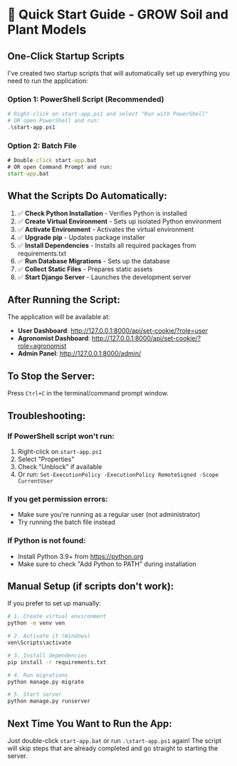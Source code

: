# 🚀 Quick Start Guide - GROW Soil and Plant Models

## One-Click Startup Scripts

I've created two startup scripts that will automatically set up everything you need to run the application:

### Option 1: PowerShell Script (Recommended)
```powershell
# Right-click on start-app.ps1 and select "Run with PowerShell"
# OR open PowerShell and run:
.\start-app.ps1
```

### Option 2: Batch File
```cmd
# Double-click start-app.bat
# OR open Command Prompt and run:
start-app.bat
```

## What the Scripts Do Automatically:

1. ✅ **Check Python Installation** - Verifies Python is installed
2. ✅ **Create Virtual Environment** - Sets up isolated Python environment
3. ✅ **Activate Environment** - Activates the virtual environment
4. ✅ **Upgrade pip** - Updates package installer
5. ✅ **Install Dependencies** - Installs all required packages from requirements.txt
6. ✅ **Run Database Migrations** - Sets up the database
7. ✅ **Collect Static Files** - Prepares static assets
8. ✅ **Start Django Server** - Launches the development server

## After Running the Script:

The application will be available at:
- **User Dashboard**: http://127.0.0.1:8000/api/set-cookie/?role=user
- **Agronomist Dashboard**: http://127.0.0.1:8000/api/set-cookie/?role=agronomist
- **Admin Panel**: http://127.0.0.1:8000/admin/

## To Stop the Server:
Press `Ctrl+C` in the terminal/command prompt window.

## Troubleshooting:

### If PowerShell script won't run:
1. Right-click on `start-app.ps1`
2. Select "Properties"
3. Check "Unblock" if available
4. Or run: `Set-ExecutionPolicy -ExecutionPolicy RemoteSigned -Scope CurrentUser`

### If you get permission errors:
- Make sure you're running as a regular user (not administrator)
- Try running the batch file instead

### If Python is not found:
- Install Python 3.9+ from https://python.org
- Make sure to check "Add Python to PATH" during installation

## Manual Setup (if scripts don't work):

If you prefer to set up manually:

```bash
# 1. Create virtual environment
python -m venv ven

# 2. Activate it (Windows)
ven\Scripts\activate

# 3. Install dependencies
pip install -r requirements.txt

# 4. Run migrations
python manage.py migrate

# 5. Start server
python manage.py runserver
```

## Next Time You Want to Run the App:

Just double-click `start-app.bat` or run `.\start-app.ps1` again!
The script will skip steps that are already completed and go straight to starting the server. 